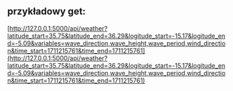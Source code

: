 ## przykładowy get:
[http://127.0.0.1:5000/api/weather?latitude_start=35.75&latitude_end=36.29&logitude_start=-15.17&logitude_end=-5.09&variables=wave_direction,wave_height,wave_period,wind_direction&time_start=1711215761&time_end=1711215761](http://127.0.0.1:5000/api/weather?latitude_start=35.75&latitude_end=36.29&logitude_start=-15.17&logitude_end=-5.09&variables=wave_direction,wave_height,wave_period,wind_direction&time_start=1711215761&time_end=1711215761)
